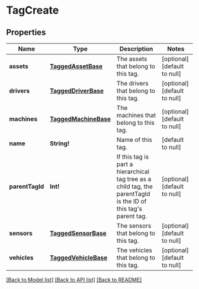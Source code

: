 # TagCreate

## Properties
Name | Type | Description | Notes
------------ | ------------- | ------------- | -------------
**assets** | [**TaggedAssetBase**](TaggedAssetBase.md) | The assets that belong to this tag. | [optional] [default to null]
**drivers** | [**TaggedDriverBase**](TaggedDriverBase.md) | The drivers that belong to this tag. | [optional] [default to null]
**machines** | [**TaggedMachineBase**](TaggedMachineBase.md) | The machines that belong to this tag. | [optional] [default to null]
**name** | **String!** | Name of this tag. | [default to null]
**parentTagId** | **Int!** | If this tag is part a hierarchical tag tree as a child tag, the parentTagId is the ID of this tag&#39;s parent tag. | [optional] [default to null]
**sensors** | [**TaggedSensorBase**](TaggedSensorBase.md) | The sensors that belong to this tag. | [optional] [default to null]
**vehicles** | [**TaggedVehicleBase**](TaggedVehicleBase.md) | The vehicles that belong to this tag. | [optional] [default to null]

[[Back to Model list]](../README.md#documentation-for-models) [[Back to API list]](../README.md#documentation-for-api-endpoints) [[Back to README]](../README.md)


